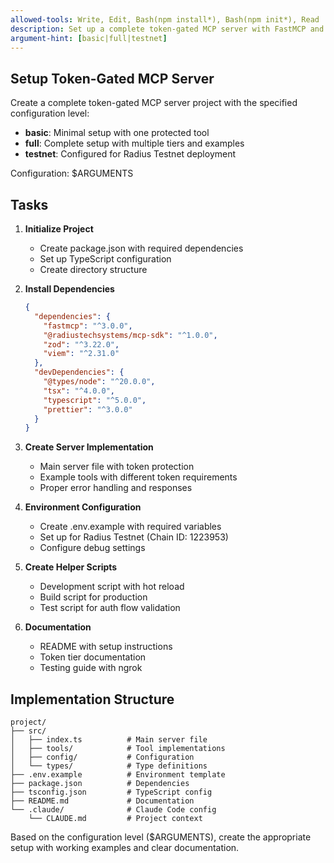 ```yaml
---
allowed-tools: Write, Edit, Bash(npm install*), Bash(npm init*), Read
description: Set up a complete token-gated MCP server with FastMCP and Radius SDK
argument-hint: [basic|full|testnet]
---
```


## Setup Token-Gated MCP Server

Create a complete token-gated MCP server project with the specified configuration level:

- **basic**: Minimal setup with one protected tool
- **full**: Complete setup with multiple tiers and examples
- **testnet**: Configured for Radius Testnet deployment

Configuration: $ARGUMENTS

## Tasks

1. **Initialize Project**
   - Create package.json with required dependencies
   - Set up TypeScript configuration
   - Create directory structure

2. **Install Dependencies**

   ```json
   {
     "dependencies": {
       "fastmcp": "^3.0.0",
       "@radiustechsystems/mcp-sdk": "^1.0.0",
       "zod": "^3.22.0",
       "viem": "^2.31.0"
     },
     "devDependencies": {
       "@types/node": "^20.0.0",
       "tsx": "^4.0.0",
       "typescript": "^5.0.0",
       "prettier": "^3.0.0"
     }
   }
   ```

3. **Create Server Implementation**
   - Main server file with token protection
   - Example tools with different token requirements
   - Proper error handling and responses

4. **Environment Configuration**
   - Create .env.example with required variables
   - Set up for Radius Testnet (Chain ID: 1223953)
   - Configure debug settings

5. **Create Helper Scripts**
   - Development script with hot reload
   - Build script for production
   - Test script for auth flow validation

6. **Documentation**
   - README with setup instructions
   - Token tier documentation
   - Testing guide with ngrok

## Implementation Structure

```text
project/
├── src/
│   ├── index.ts          # Main server file
│   ├── tools/            # Tool implementations
│   ├── config/           # Configuration
│   └── types/            # Type definitions
├── .env.example          # Environment template
├── package.json          # Dependencies
├── tsconfig.json         # TypeScript config
├── README.md             # Documentation
└── .claude/              # Claude Code config
    └── CLAUDE.md         # Project context
```

Based on the configuration level ($ARGUMENTS), create the appropriate setup with working examples and clear documentation.
